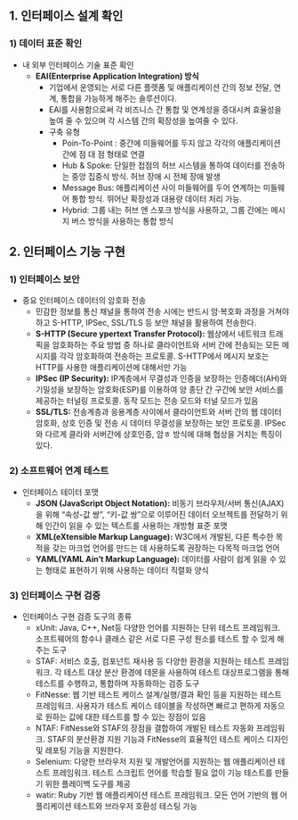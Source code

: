 ## 1. 인터페이스 설계 확인

### 1) 데이터 표준 확인

- 내 외부 인터페이스 기술 표준 확인
    - **EAI(Enterprise Application Integration) 방식**
        - 기업에서 운영되는 서로 다른 플랫폼 및 애플리케이션 간의 정보 전달, 연계, 통합을 가능하게 해주는 솔루션이다.
        - EAI를 사용함으로써 각 비즈니스 간 통합 및 연계성을 증대시켜 효율성을 높여 줄 수 있으며 각 시스템 간의 확장성을 높여줄 수 있다.
        - 구축 유형
            - Poin-To-Point : 중간에 미들웨어를 두지 않고 각각의 애플리케이션 간에 점 대 점 형태로 연결
            - Hub & Spoke: 단일한 접점의 허브 시스템을 통하여 데이터를 전송하는 중앙 집중식 방식. 허브 장애 시 전체 장애 발생
            - Message Bus: 애플리케이션 사이 미들웨어를 두어 연계하는 미들웨어 통합 방식. 뛰어난 확장성과 대용량 데이터 처리 가능.
            - Hybrid: 그룹 내는 허브 앤 스포크 방식을 사용하고, 그룹 간에는 메시지 버스 방식을 사용하는 통합 방식


## 2. 인터페이스 기능 구현

### 1) 인터페이스 보안

- 중요 인터페이스 데이터의 암호화 전송
    - 민감한 정보를 통신 채널을 통하여 전송 시에는 반드시 암·복호화 과정을 거쳐야 하고 S-HTTP, IPSec, SSL/TLS 등 보안 채널을 활용하여 전송한다.
    - **S-HTTP (Secure ypertext Transfer Protocol):** 웹상에서 네트워크 트래픽을 암호화하는 주요 방법 중 하나로 클라이언트와 서버 간에 전송되는 모든 메시지를 각각 암호화하여 전송하는 프로토콜. S-HTTP에서 메시지 보호는 HTTP를 사용한 애플리케이션에 대해서만 가능
    - **IPSec (IP Security):** IP계층에서 무결성과 인증을 보장하는 인증헤더(AH)와 기밀성을 보장하는 암호화(ESP)를 이용하여 양 종단 간 구간에 보안 서비스를 제공하는 터널링 프로토콜. 동작 모드는 전송 모드와 터널 모드가 있음
    - **SSL/TLS:** 전송계층과 응용계층 사이에서 클라이언트와 서버 간의 웹 데이터 암호화, 상호 인증 및 전송 시 데이터 무결성을 보장하는 보안 프로토콜. IPSec와 다르게 클라와 서버간에 상호인증, 암ㅎ 방식에 대해 협상을 거치는 특징이 있다.


### 2) 소프트웨어 연계 테스트

- 인터페이스 테이터 포맷
    - **JSON (JavaScript Object Notation):** 비동기 브라우저/서버 통신(AJAX)을 위해 “속성-값 쌍”, “키-값 쌍”으로 이루어진 데이터 오브젝트를 전달하기 위해 인간이 읽을 수 있는 텍스트를 사용하는 개방형 표준 포맷
    - **XML(eXtensible Markup Language):** W3C에서 개발된, 다른 특수한 목적을 갖는 마크업 언어를 만드는 데 사용하도록 권장하는 다목적 마크업 언어
    - **YAML(YAML Ain’t Markup Language):** 데이터를 사람이 쉽게 읽을 수 있는 형태로 표현하기 위해 사용하는 데이터 직렬화 양식


### 3) 인터페이스 구현 검증

- 인터페이스 구현 검증 도구의 종류
    - xUnit: Java, C++, Net등 다양한 언어를 지원하는 단위 테스트 프레임워크. 소프트웨어의 함수나 클래스 같은 서로 다른 구성 원소를 테스트 할 수 있게 해주는 도구
    - STAF: 서비스 호출, 컴포넌트 재사용 등 다양한 환경을 지원하는 테스트 프레임워크. 각 테스트 대상 분산 환경에 데몬을 사용하여 테스트 대상프로그램을 통해 테스트를 수행하고, 통합하며 자동화하는 검증 도구
    - FitNesse: 웹 기반 테스트 케이스 설계/실행/결과 확인 등을 지원하는 테스트 프레임워크. 사용자가 테스트 케이스 테이블을 작성하면 빠르고 편하게 자동으로 원하는 값에 대한 테스트를 할 수 있는 장점이 있음
    - NTAF: FitNesse와 STAF의 장점을 결합하여 개발된 테스트 자동화 프레임워크. STAF의 분산환경 지원 기능과 FitNesse의 효율적인 테스트 케이스 디자인 및 레포팅 기능을 지원한다.
    - Selenium: 다양한 브라우저 지원 및 개발언어를 지원하는 웹 애플리케이션 테스트 프레임워크. 테스트 스크립트 언어를 학습할 필요 없이 기능 테스트를 만들기 위한 플레이백 도구를 제공
    - watir: Ruby 기반 웹 애플리케이션 테스트 프레임워크. 모든 언어 기반의 웹 어플리케이션 테스트와 브라우저 호환성 테스팅 가능
